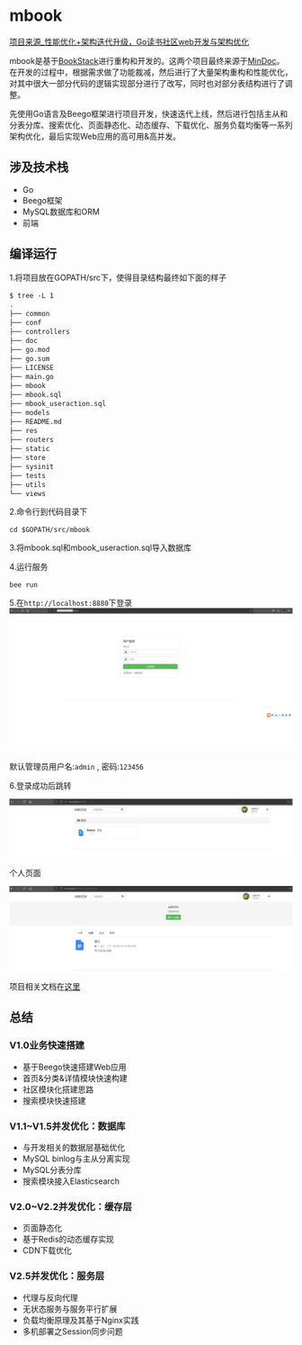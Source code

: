 <!--
 * @Description: 
 * @Author: neozhang
 * @Date: 2022-01-02 10:34:14
 * @LastEditors: neozhang
 * @LastEditTime: 2022-04-21 23:20:10
-->
# mbook  

[项目来源_性能优化+架构迭代升级，Go读书社区web开发与架构优化](https://coding.imooc.com/class/403.html)  

mbook是基于[BookStack](https://github.com/TruthHun/BookStack)进行重构和开发的。这两个项目最终来源于[MinDoc](https://github.com/lifei6671/mindoc)。
在开发的过程中，根据需求做了功能裁减，然后进行了大量架构重构和性能优化，对其中很大一部分代码的逻辑实现部分进行了改写，同时也对部分表结构进行了调整。  

先使用Go语言及Beego框架进行项目开发，快速迭代上线，然后进行包括主从和分表分库、搜索优化、页面静态化、动态缓存、下载优化、服务负载均衡等一系列架构优化，最后实现Web应用的高可用&高并发。  

## 涉及技术栈  

- Go  
- Beego框架  
- MySQL数据库和ORM  
- 前端  

## 编译运行  

1.将项目放在GOPATH/src下，使得目录结构最终如下面的样子  
```
$ tree -L 1
.
├── common
├── conf
├── controllers
├── doc
├── go.mod
├── go.sum
├── LICENSE
├── main.go
├── mbook
├── mbook.sql
├── mbook_useraction.sql
├── models
├── README.md
├── res
├── routers
├── static
├── store
├── sysinit
├── tests
├── utils
└── views
```

2.命令行到代码目录下  
```
cd $GOPATH/src/mbook
```

3.将mbook.sql和mbook_useraction.sql导入数据库  

4.运行服务  
```
bee run
```

5.在`http://localhost:8880`下登录  
![](./res/login.png)  

默认管理员用户名:`admin` , 密码:`123456`  

6.登录成功后跳转  

![](./res/demo.png)  

个人页面  

![](./res/admin.png)  

项目相关文档在[这里](/doc/)  

## 总结  

### V1.0业务快速搭建  

- 基于Beego快速搭建Web应用  
- 首页&分类&详情模块快速构建  
- 社区模块化搭建思路  
- 搜索模块快速搭建  

### V1.1~V1.5并发优化：数据库  

- 与开发相关的数据层基础优化  
- MySQL binlog与主从分离实现  
- MySQL分表分库  
- 搜索模块接入Elasticsearch  

### V2.0~V2.2并发优化：缓存层  

- 页面静态化  
- 基于Redis的动态缓存实现  
- CDN下载优化  

### V2.5并发优化：服务层  

- 代理与反向代理  
- 无状态服务与服务平行扩展  
- 负载均衡原理及其基于Nginx实践  
- 多机部署之Session同步问题  